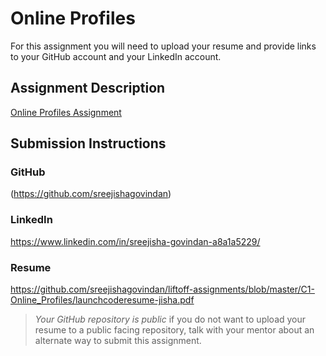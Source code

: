 # Online Profiles
For this assignment you will need to upload your resume and provide links to your GitHub account and your LinkedIn account.

## Assignment Description
[Online Profiles Assignment](https://education.launchcode.org/liftoff/modules/assignments/online-profiles)

## Submission Instructions
 
### GitHub
(https://github.com/sreejishagovindan)
 
### LinkedIn
https://www.linkedin.com/in/sreejisha-govindan-a8a1a5229/

### Resume
https://github.com/sreejishagovindan/liftoff-assignments/blob/master/C1-Online_Profiles/launchcoderesume-jisha.pdf

> *Your GitHub repository is public* if you do not want to upload your resume to a public facing repository, talk with your mentor about an alternate way to submit this assignment.
